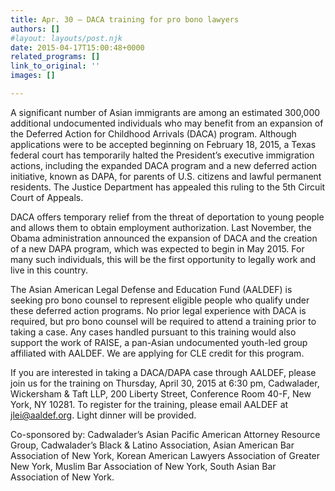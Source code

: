 ```yaml
---
title: Apr. 30 – DACA training for pro bono lawyers
authors: []
#layout: layouts/post.njk
date: 2015-04-17T15:00:48+0000
related_programs: []
link_to_original: ''
images: []

---
```

A significant number of Asian immigrants are among an estimated 300,000 additional undocumented individuals who may benefit from an expansion of the Deferred Action for Childhood Arrivals (DACA) program. Although applications were to be accepted beginning on February 18, 2015, a Texas federal court has temporarily halted the President’s executive immigration actions, including the expanded DACA program and a new deferred action initiative, known as DAPA, for parents of U.S. citizens and lawful permanent residents. The Justice Department has appealed this ruling to the 5th Circuit Court of Appeals.

  DACA offers temporary relief from the threat of deportation to young people and allows them to obtain employment authorization. Last November, the Obama administration announced the expansion of DACA and the creation of a new DAPA  program, which was expected to begin in May 2015. For many such individuals, this will be the first opportunity to legally work and live in this country.

  The Asian American Legal Defense and Education Fund (AALDEF) is seeking pro bono counsel to represent eligible people who qualify under these deferred action programs. No prior legal experience with DACA is required, but pro bono counsel will be required to attend a training prior to taking a case. Any cases handled pursuant to this training would also support the work of RAISE, a pan-Asian undocumented youth-led group affiliated with AALDEF. We are applying for CLE credit for this program.

  If you are interested in taking a DACA/DAPA case through AALDEF, please join us for the training on Thursday, April 30, 2015 at 6:30 pm, Cadwalader, Wickersham & Taft LLP, 200 Liberty Street, Conference Room 40-F, New York, NY 10281. To register for the training, please email AALDEF at jlei@aaldef.org. Light dinner will be provided.

  Co-sponsored by: Cadwalader’s Asian Pacific American Attorney Resource Group, Cadwalader’s Black & Latino Association, Asian American Bar Association of New York, Korean American Lawyers Association of Greater New York, Muslim Bar Association of New York, South Asian Bar Association of New York.